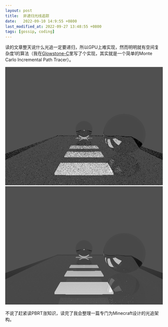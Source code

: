 ```yaml
---
layout: post
title:  非递归光线追踪
date:   2022-09-10 14:9:55 +0800
last_modified_at: 2022-09-27 13:48:55 +0800
tags: [gossip, coding]
---
```


读的文章整天说什么光追一定要递归，所以GPU上难实现，然而明明就有空间复杂度1的算法（我在[Glowstone-C](https://github.com/crow02531/Glowstone-C)里写了个实现，其实就是一个简单的Monte Carlo Incremental Path Tracer）。

![图1](/assets/images/2022-09-10-non-recursive-raytracing_0.png "图1")
![图2](/assets/images/2022-09-10-non-recursive-raytracing_1.png "图2")

不说了赶紧读PBRT涨知识，读完了我会整理一篇专门为Minecraft设计的光追架构。
